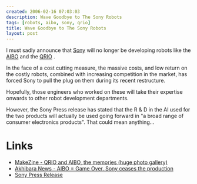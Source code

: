 ```yaml
---
created: 2006-02-16 07:03:03
description: Wave Goodbye to The Sony Robots
tags: [robots, aibo, sony, qrio]
title: Wave Goodbye to The Sony Robots
layout: post
---
```

I must sadly announce that [Sony](Sony "Sony") will no longer be developing robots like the [AIBO](Aibo "The SONY Robot Dog") and the [QRIO](Qrio "Qrio") .

In the face of a cost cutting measure, the massive costs, and low return on the costly robots, combined with increasing competition in the market, has forced Sony to pull the plug on them during its recent restructure.

Hopefully, those engineers who worked on these will take their expertise onwards to other robot development departments.

However, the Sony Press release has stated that the R &amp; D in the AI used for the two products will actually be used going forward in "a broad range of consumer electronics products". That could mean anything...

# Links

* <a href="http://www.makezine.com/blog/archive/2006/01/qrio_and_aibo_the_memories_hug.html">MakeZine - QRIO and AIBO, the memories (huge photo gallery)</a>
* <a href="http://www.akihabaranews.com/en/news-11065-X.html">Akhibara News - AIBO = Game Over. Sony ceases the production</a>
* <a href="http://www.sony.net/SonyInfo/IR/info/presen/05q3/qfhh7c000008adfe.html">Sony Press Release</a>
